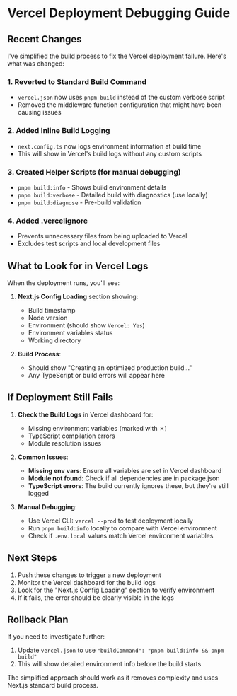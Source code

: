 # Vercel Deployment Debugging Guide

## Recent Changes

I've simplified the build process to fix the Vercel deployment failure. Here's what was changed:

### 1. Reverted to Standard Build Command
- `vercel.json` now uses `pnpm build` instead of the custom verbose script
- Removed the middleware function configuration that might have been causing issues

### 2. Added Inline Build Logging
- `next.config.ts` now logs environment information at build time
- This will show in Vercel's build logs without any custom scripts

### 3. Created Helper Scripts (for manual debugging)
- `pnpm build:info` - Shows build environment details
- `pnpm build:verbose` - Detailed build with diagnostics (use locally)
- `pnpm build:diagnose` - Pre-build validation

### 4. Added .vercelignore
- Prevents unnecessary files from being uploaded to Vercel
- Excludes test scripts and local development files

## What to Look for in Vercel Logs

When the deployment runs, you'll see:

1. **Next.js Config Loading** section showing:
   - Build timestamp
   - Node version
   - Environment (should show `Vercel: Yes`)
   - Environment variables status
   - Working directory

2. **Build Process**:
   - Should show "Creating an optimized production build..."
   - Any TypeScript or build errors will appear here

## If Deployment Still Fails

1. **Check the Build Logs** in Vercel dashboard for:
   - Missing environment variables (marked with ✗)
   - TypeScript compilation errors
   - Module resolution issues

2. **Common Issues**:
   - **Missing env vars**: Ensure all variables are set in Vercel dashboard
   - **Module not found**: Check if all dependencies are in package.json
   - **TypeScript errors**: The build currently ignores these, but they're still logged

3. **Manual Debugging**:
   - Use Vercel CLI: `vercel --prod` to test deployment locally
   - Run `pnpm build:info` locally to compare with Vercel environment
   - Check if `.env.local` values match Vercel environment variables

## Next Steps

1. Push these changes to trigger a new deployment
2. Monitor the Vercel dashboard for the build logs
3. Look for the "Next.js Config Loading" section to verify environment
4. If it fails, the error should be clearly visible in the logs

## Rollback Plan

If you need to investigate further:
1. Update `vercel.json` to use `"buildCommand": "pnpm build:info && pnpm build"`
2. This will show detailed environment info before the build starts

The simplified approach should work as it removes complexity and uses Next.js standard build process.